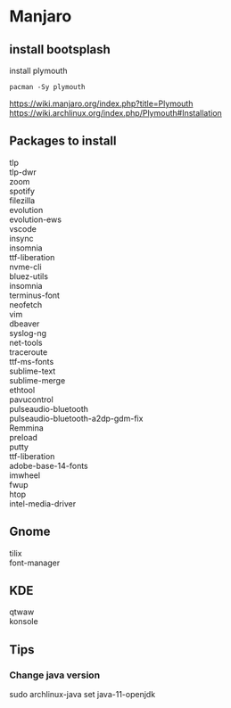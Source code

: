 # Manjaro

## install bootsplash 

install plymouth 

```
pacman -Sy plymouth
```

https://wiki.manjaro.org/index.php?title=Plymouth  
https://wiki.archlinux.org/index.php/Plymouth#Installation  


## Packages to install

tlp  
tlp-dwr  
zoom  
spotify  
filezilla  
evolution  
evolution-ews  
vscode  
insync  
insomnia  
ttf-liberation  
nvme-cli  
bluez-utils  
insomnia  
terminus-font  
neofetch  
vim  
dbeaver  
syslog-ng  
net-tools  
traceroute  
ttf-ms-fonts  
sublime-text  
sublime-merge  
ethtool  
pavucontrol  
pulseaudio-bluetooth  
pulseaudio-bluetooth-a2dp-gdm-fix  
Remmina  
preload  
putty  
ttf-liberation  
adobe-base-14-fonts  
imwheel  
fwup  
htop  
intel-media-driver

## Gnome
tilix  
font-manager


## KDE
qtwaw  
konsole  



## Tips

### Change java version  

sudo archlinux-java set java-11-openjdk  